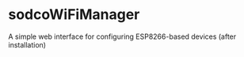 # sodcoWiFiManager
A simple web interface for configuring ESP8266-based devices (after installation)
